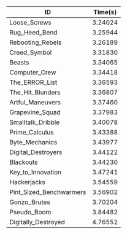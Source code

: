 |ID|Time(s)|
|-|-|
|Loose_Screws|3.24024|
|Rug_Heed_Bend|3.25944|
|Rebooting_Rebels|3.26189|
|Creed_Symbol|3.31830|
|Beasts|3.34065|
|Computer_Crew|3.34418|
|The_ERROR_List|3.36593|
|The_Hit_Blunders|3.36807|
|Artful_Maneuvers|3.37460|
|Grapevine_Squad|3.37983|
|Smalltalk_Dribble|3.40078|
|Prime_Calculus|3.43388|
|Byte_Mechanics|3.43977|
|Digital_Destroyers|3.44122|
|Blackouts|3.44230|
|Key_to_Innovation|3.47241|
|Hackerjacks|3.54559|
|Pint_Sized_Benchwarmers|3.56902|
|Gonzo_Brutes|3.70204|
|Pseudo_Boom|3.84482|
|Digitally_Destroyed|4.76552|
